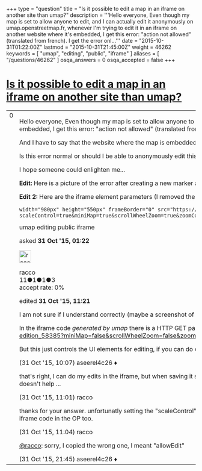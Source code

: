 +++
type = "question"
title = "Is it possible to edit a map in an iframe on another site than umap?"
description = '''Hello everyone, Even though my map is set to allow anyone to edit, and I can actually edit it anonymously on umap.openstreetmap.fr, whenever I&#x27;m trying to edit it in an iframe on another website where it&#x27;s embedded, I get this error: &quot;action not allowed&quot; (translated from french). I get the error onl...'''
date = "2015-10-31T01:22:00Z"
lastmod = "2015-10-31T21:45:00Z"
weight = 46262
keywords = [ "umap", "editing", "public", "iframe" ]
aliases = [ "/questions/46262" ]
osqa_answers = 0
osqa_accepted = false
+++

<div class="headNormal">

# [Is it possible to edit a map in an iframe on another site than umap?](/questions/46262/is-it-possible-to-edit-a-map-in-an-iframe-on-another-site-than-umap)

</div>

<div id="main-body">

<div id="askform">

<table id="question-table" style="width:100%;">
<colgroup>
<col style="width: 50%" />
<col style="width: 50%" />
</colgroup>
<tbody>
<tr>
<td style="width: 30px; vertical-align: top"><div class="vote-buttons">
<span id="post-46262-upvote" class="ajax-command post-vote up" rel="nofollow" title="I like this post (click again to cancel)"> </span>
<div id="post-46262-score" class="post-score" title="current number of votes">
0
</div>
<span id="post-46262-downvote" class="ajax-command post-vote down" rel="nofollow" title="I dont like this post (click again to cancel)"> </span> <span id="favorite-mark" class="ajax-command favorite-mark" rel="nofollow" title="mark/unmark this question as favorite (click again to cancel)"> </span>
<div id="favorite-count" class="favorite-count">
&#10;</div>
</div></td>
<td><div id="item-right">
<div class="question-body">
<p>Hello everyone, Even though my map is set to allow anyone to edit, and I can actually edit it anonymously on umap.openstreetmap.fr, whenever I'm trying to edit it in an iframe on another website where it's embedded, I get this error: "action not allowed" (translated from french). I get the error only when saving changes.</p>
<p>And I have to say that the website where the map is embedded is accessed localy, but it does access the internet to display the map with no issue. So my website is actually only <a href="http://localhost">http://localhost</a></p>
<p>Is this error normal or should I be able to anonymously edit this map? Here it is: <a href="https://umap.openstreetmap.fr/fr/map/grenoble-libre-edition_58385">https://umap.openstreetmap.fr/fr/map/grenoble-libre-edition_58385</a></p>
<p>I hope someone could enlighten me...</p>
<p><strong>Edit:</strong> Here is a picture of the error after creating a new marker and trying to save it in the iframe <img src="/upfiles/iframe_error.jpg" alt="alt text" /></p>
<p><strong>Edit 2:</strong> Here are the iframe element parameters (I removed the first iframe tag because it wouldn't display the code correctly):</p>
<pre><code>width=&quot;980px&quot; height=&quot;550px&quot; frameBorder=&quot;0&quot; src=&quot;https://umap.openstreetmap.fr/fr/map/grenoble-libre-edition_58385?scaleControl=true&amp;miniMap=true&amp;scrollWheelZoom=true&amp;zoomControl=true&amp;allowEdit=true&amp;moreControl=false&amp;datalayersControl=false&amp;onLoadPanel=undefined&amp;captionBar=false&amp;editInOSMControl=true&quot;&gt;</code></pre>
</div>
<div id="question-tags" class="tags-container tags">
<span class="post-tag tag-link-umap" rel="tag" title="see questions tagged &#39;umap&#39;">umap</span> <span class="post-tag tag-link-editing" rel="tag" title="see questions tagged &#39;editing&#39;">editing</span> <span class="post-tag tag-link-public" rel="tag" title="see questions tagged &#39;public&#39;">public</span> <span class="post-tag tag-link-iframe" rel="tag" title="see questions tagged &#39;iframe&#39;">iframe</span>
</div>
<div id="question-controls" class="post-controls">
&#10;</div>
<div class="post-update-info-container">
<div class="post-update-info post-update-info-user">
<p>asked <strong>31 Oct '15, 01:22</strong></p>
<img src="https://secure.gravatar.com/avatar/60731d9ed48de1b1fbc8c870ba54b086?s=32&amp;d=identicon&amp;r=g" class="gravatar" width="32" height="32" alt="racco&#39;s gravatar image" />
<p><span>racco</span><br />
<span class="score" title="11 reputation points">11</span><span title="1 badges"><span class="badge1">●</span><span class="badgecount">1</span></span><span title="1 badges"><span class="silver">●</span><span class="badgecount">1</span></span><span title="3 badges"><span class="bronze">●</span><span class="badgecount">3</span></span><br />
<span class="accept_rate" title="Rate of the user&#39;s accepted answers">accept rate:</span> <span title="racco has no accepted answers">0%</span></p>
</img>
</div>
<div class="post-update-info post-update-info-edited">
<p><span> edited <strong>31 Oct '15, 11:21</strong> </span></p>
</div>
</div>
<div id="comments-container-46262" class="comments-container">
<span id="46268"></span>
<div id="comment-46268" class="comment">
<div id="post-46268-score" class="comment-score">
&#10;</div>
<div class="comment-text">
<p>I am not sure if I understand correctly (maybe a screenshot of your error would help). Can you do your edits in the iframe but then saving results in an error?</p>
<p>In the iframe code <em>generated by umap</em> there is a HTTP GET parameter "allowEdit" which is set to "false". Set it it to "true" and try again. So, this: <a href="https://umap.openstreetmap.fr/fr/map/grenoble-libre-edition_58385?miniMap=false&amp;scrollWheelZoom=false&amp;zoomControl=true&amp;allowEdit=true&amp;moreControl=true&amp;datalayersControl=true&amp;onLoadPanel=undefined&amp;captionBar=false#14/45.1928/5.7340">https://umap.openstreetmap.fr/fr/map/grenoble-libre-edition_58385?miniMap=false&amp;scrollWheelZoom=false&amp;zoomControl=true&amp;allowEdit=true&amp;moreControl=true&amp;datalayersControl=true&amp;onLoadPanel=undefined&amp;captionBar=false#14/45.1928/5.7340</a></p>
<p>But this just controls the UI elements for editing, if you can do edits but just not save, then this is <em>not your issue</em></p>
</div>
<div id="comment-46268-info" class="comment-info">
<span class="comment-age">(31 Oct '15, 10:07)</span> <span class="comment-user userinfo">aseerel4c26 ♦</span>
</div>
</div>
<span id="46270"></span>
<div id="comment-46270" class="comment">
<div id="post-46270-score" class="comment-score">
&#10;</div>
<div class="comment-text">
<p>that's right, I can do my edits in the iframe, but when saving it says "action not allowed with a red bar. I added a screenshot as you suggested. And also setting "scaleControl" to "true" as suggested doesn't help ...</p>
</div>
<div id="comment-46270-info" class="comment-info">
<span class="comment-age">(31 Oct '15, 11:01)</span> <span class="comment-user userinfo">racco</span>
</div>
</div>
<span id="46271"></span>
<div id="comment-46271" class="comment">
<div id="post-46271-score" class="comment-score">
&#10;</div>
<div class="comment-text">
<p>thanks for your answer. unfortunatly setting the "scaleControl" parameter to "true" in the iframe doesn't solve the problem. Your exemple link still has "scaleControl" set to "false" by the way ;) I added my iframe code in the OP too.</p>
</div>
<div id="comment-46271-info" class="comment-info">
<span class="comment-age">(31 Oct '15, 11:04)</span> <span class="comment-user userinfo">racco</span>
</div>
</div>
<span id="46279"></span>
<div id="comment-46279" class="comment">
<div id="post-46279-score" class="comment-score">
&#10;</div>
<div class="comment-text">
<p><a href="https://help.openstreetmap.org/users/11634/racco">@racco</a>: sorry, I copied the wrong one, I meant "allowEdit"</p>
</div>
<div id="comment-46279-info" class="comment-info">
<span class="comment-age">(31 Oct '15, 21:45)</span> <span class="comment-user userinfo">aseerel4c26 ♦</span>
</div>
</div>
</div>
<div id="comment-tools-46262" class="comment-tools">
&#10;</div>
<div class="clear">
&#10;</div>
<div id="comment-46262-form-container" class="comment-form-container">
&#10;</div>
<div class="clear">
&#10;</div>
</div></td>
</tr>
</tbody>
</table>

</div>

</div>

